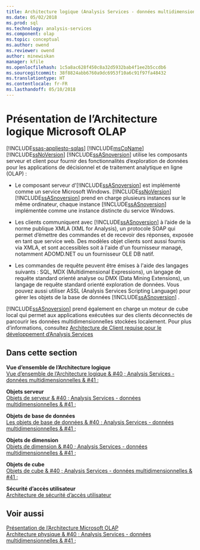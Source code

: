 ```yaml
---
title: Architecture logique (Analysis Services - données multidimensionnelles) | Documents Microsoft
ms.date: 05/02/2018
ms.prod: sql
ms.technology: analysis-services
ms.component: olap
ms.topic: conceptual
ms.author: owend
ms.reviewer: owend
author: minewiskan
manager: kfile
ms.openlocfilehash: 1c5a8ac628f450c8a32d5932bab4f1ee2b5ccdb6
ms.sourcegitcommit: 38f8824abb6760a9dc6953f10a6c91f97fa48432
ms.translationtype: HT
ms.contentlocale: fr-FR
ms.lasthandoff: 05/10/2018
---
```

# <a name="understanding-microsoft-olap-logical-architecture"></a>Présentation de l’Architecture logique Microsoft OLAP
[!INCLUDE[ssas-appliesto-sqlas](../../../includes/ssas-appliesto-sqlas.md)]
  [!INCLUDE[msCoName](../../../includes/msconame-md.md)][!INCLUDE[ssNoVersion](../../../includes/ssnoversion-md.md)] [!INCLUDE[ssASnoversion](../../../includes/ssasnoversion-md.md)] utilise les composants serveur et client pour fournir des fonctionnalités d’exploration de données pour les applications de décisionnel et de traitement analytique en ligne (OLAP) :  
  
-   Le composant serveur d'[!INCLUDE[ssASnoversion](../../../includes/ssasnoversion-md.md)] est implémenté comme un service Microsoft Windows. [!INCLUDE[ssNoVersion](../../../includes/ssnoversion-md.md)][!INCLUDE[ssASnoversion](../../../includes/ssasnoversion-md.md)] prend en charge plusieurs instances sur le même ordinateur, chaque instance [!INCLUDE[ssASnoversion](../../../includes/ssasnoversion-md.md)] implémentée comme une instance distincte du service Windows.  
  
-   Les clients communiquent avec [!INCLUDE[ssASnoversion](../../../includes/ssasnoversion-md.md)] à l’aide de la norme publique XMLA (XML for Analysis), un protocole SOAP qui permet d’émettre des commandes et de recevoir des réponses, exposée en tant que service web. Des modèles objet clients sont aussi fournis via XMLA, et sont accessibles soit à l'aide d'un fournisseur managé, notamment ADOMD.NET ou un fournisseur OLE DB natif.  
  
-   Les commandes de requête peuvent être émises à l'aide des langages suivants : SQL, MDX (Multidimensional Expressions), un langage de requête standard orienté analyse ou DMX (Data Mining Extensions), un langage de requête standard orienté exploration de données. Vous pouvez aussi utiliser ASSL (Analysis Services Scripting Language) pour gérer les objets de la base de données [!INCLUDE[ssASnoversion](../../../includes/ssasnoversion-md.md)] .  
  
 [!INCLUDE[ssASnoversion](../../../includes/ssasnoversion-md.md)] prend également en charge un moteur de cube local qui permet aux applications exécutées sur des clients déconnectés de parcourir les données multidimensionnelles stockées localement. Pour plus d’informations, consultez [Architecture de Client requise pour le développement d’Analysis Services](../../../analysis-services/multidimensional-models/olap-physical/client-architecture-requirements-for-analysis-services-development.md)  
  
## <a name="in-this-section"></a>Dans cette section  
 **Vue d’ensemble de l’Architecture logique**  
 [Vue d’ensemble de l’Architecture logique & #40 ; Analysis Services - données multidimensionnelles & #41 ;](../../../analysis-services/multidimensional-models/olap-logical/logical-architecture-overview-analysis-services-multidimensional-data.md)  
  
 **Objets serveur**  
 [Objets de serveur & #40 ; Analysis Services - données multidimensionnelles & #41 ;](../../../analysis-services/multidimensional-models/olap-logical/server-objects-analysis-services-multidimensional-data.md)  
  
 **Objets de base de données**  
 [Les objets de base de données & #40 ; Analysis Services - données multidimensionnelles & #41 ;](../../../analysis-services/multidimensional-models/olap-logical/database-objects-analysis-services-multidimensional-data.md)  
  
 **Objets de dimension**  
 [Objets de dimension & #40 ; Analysis Services - données multidimensionnelles & #41 ;](../../../analysis-services/multidimensional-models-olap-logical-dimension-objects/dimension-objects-analysis-services-multidimensional-data.md)  
  
 **Objets de cube**  
 [Objets de cube & #40 ; Analysis Services - données multidimensionnelles & #41 ;](../../../analysis-services/multidimensional-models-olap-logical-cube-objects/cube-objects-analysis-services-multidimensional-data.md)  
  
 **Sécurité d’accès utilisateur**  
 [Architecture de sécurité d’accès utilisateur](http://msdn.microsoft.com/library/71b44e10-2bd0-44f7-8de9-7c8f5b7ac082)  
  
## <a name="see-also"></a>Voir aussi  
 [Présentation de l’Architecture Microsoft OLAP](../../../analysis-services/multidimensional-models/olap-physical/understanding-microsoft-olap-architecture.md)   
 [Architecture physique & #40 ; Analysis Services - données multidimensionnelles & #41 ;](../../../analysis-services/multidimensional-models/olap-physical/understanding-microsoft-olap-physical-architecture.md)  
  
  
